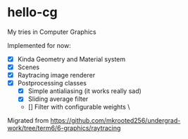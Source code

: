 # hello-cg

My tries in Computer Graphics

Implemented for now:
- [x] Kinda Geometry and Material system
- [x] Scenes
- [x] Raytracing image renderer
- [x] Postprocessing classes
  - [x] Simple antialiasing (it works really sad)
  - [x] Sliding average filter
  - [] Filter with configurable weights \

Migrated from https://github.com/mkrooted256/undergrad-work/tree/term6/6-graphics/raytracing
